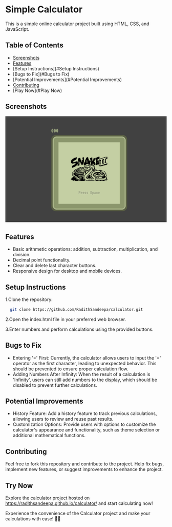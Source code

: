 
# Simple Calculator

This is a simple online calculator project built using HTML, CSS, and JavaScript.
## Table of Contents

- [Screenshots](#Screenshots)
- [Features](#Features)
- [Setup Instructions](#Setup Instructions)
- [Bugs to Fix](#Bugs to Fix)
- [Potential Improvements](#Potential Improvements)
- [Contributing](#Contributing)
- [Play Now](#Play Now)

## Screenshots

![Game start](https://github.com/RadithSandeepa/snake-game/blob/main/Images/gamestart.png)

## Features

- Basic arithmetic operations: addition, subtraction, multiplication, and division.
- Decimal point functionality.
- Clear and delete last character buttons.
- Responsive design for desktop and mobile devices.



## Setup Instructions

  1.Clone the repository:

```bash
  git clone https://github.com/RadithSandeepa/calculator.git
```


 2.Open the index.html file in your preferred web browser.

 3.Enter numbers and perform calculations using the provided  buttons.
    
## Bugs to Fix

- Entering '=' First: Currently, the calculator allows users to input the '=' operator as the first character, leading to unexpected behavior. This should be prevented to ensure proper calculation flow.
- Adding Numbers After Infinity: When the result of a calculation is 'Infinity', users can still add numbers to the display, which should be disabled to prevent further calculations.
## Potential Improvements

- History Feature: Add a history feature to track previous calculations, allowing users to review and reuse past results.
- Customization Options: Provide users with options to customize the calculator's appearance and functionality, such as theme selection or additional mathematical functions.





## Contributing

Feel free to fork this repository and contribute to the project. Help fix bugs, implement new features, or suggest improvements to enhance the project.


## Try Now

Explore the calculator project hosted on https://radithsandeepa.github.io/calculator/ and start calculating now!

Experience the convenience of the Calculator project and make your calculations with ease! 🧮✨
